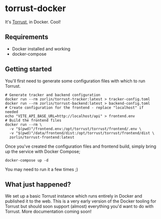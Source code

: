 # torrust-docker

It's [Torrust](https://torrust.com), in Docker. Cool!

## Requirements

* Docker installed and working
* docker-compose

## Getting started

You'll first need to generate some configuration files with which to run Torrust.

```
# Generate tracker and backend configuration
docker run --rm zorlin/torrust-tracker:latest > tracker-config.toml
docker run --rm zorlin/torrust-backend:latest > backend-config.toml
# Create configuration for the frontend - replace "localhost" if needed
echo "VITE_API_BASE_URL=http://localhost/api" > frontend.env
# Build the frontend files
docker run --rm \
  -v "$(pwd)"/frontend.env:/opt/torrust/torrust/frontend/.env \
  -v "$(pwd)"/data/frontend/dist:/opt/torrust/torrust/frontend/dist \
  zorlin/torrust-frontend:latest
```

Once you've created the configuration files and frontend build, simply bring up the service with Docker Compose;

`docker-compose up -d`

You may need to run it a few times ;)

## What just happened?

We set up a basic Torrust instance which runs entirely in Docker and published it to the web. This is a very early version of the Docker tooling for Torrust but should soon support (almost) everything you'd want to do with Torrust. More documentation coming soon!
